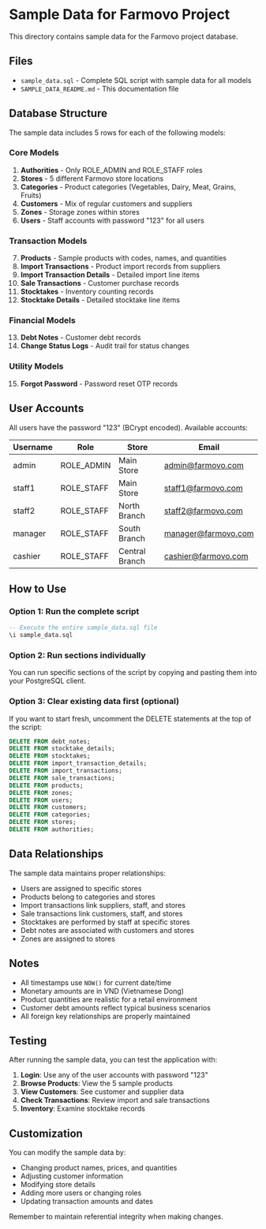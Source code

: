 # Sample Data for Farmovo Project

This directory contains sample data for the Farmovo project database.

## Files

- `sample_data.sql` - Complete SQL script with sample data for all models
- `SAMPLE_DATA_README.md` - This documentation file

## Database Structure

The sample data includes 5 rows for each of the following models:

### Core Models
1. **Authorities** - Only ROLE_ADMIN and ROLE_STAFF roles
2. **Stores** - 5 different Farmovo store locations
3. **Categories** - Product categories (Vegetables, Dairy, Meat, Grains, Fruits)
4. **Customers** - Mix of regular customers and suppliers
5. **Zones** - Storage zones within stores
6. **Users** - Staff accounts with password "123" for all users

### Transaction Models
7. **Products** - Sample products with codes, names, and quantities
8. **Import Transactions** - Product import records from suppliers
9. **Import Transaction Details** - Detailed import line items
10. **Sale Transactions** - Customer purchase records
11. **Stocktakes** - Inventory counting records
12. **Stocktake Details** - Detailed stocktake line items

### Financial Models
13. **Debt Notes** - Customer debt records
14. **Change Status Logs** - Audit trail for status changes

### Utility Models
15. **Forgot Password** - Password reset OTP records

## User Accounts

All users have the password "123" (BCrypt encoded). Available accounts:

| Username | Role | Store | Email |
|----------|------|-------|-------|
| admin | ROLE_ADMIN | Main Store | admin@farmovo.com |
| staff1 | ROLE_STAFF | Main Store | staff1@farmovo.com |
| staff2 | ROLE_STAFF | North Branch | staff2@farmovo.com |
| manager | ROLE_STAFF | South Branch | manager@farmovo.com |
| cashier | ROLE_STAFF | Central Branch | cashier@farmovo.com |

## How to Use

### Option 1: Run the complete script
```sql
-- Execute the entire sample_data.sql file
\i sample_data.sql
```

### Option 2: Run sections individually
You can run specific sections of the script by copying and pasting them into your PostgreSQL client.

### Option 3: Clear existing data first (optional)
If you want to start fresh, uncomment the DELETE statements at the top of the script:

```sql
DELETE FROM debt_notes;
DELETE FROM stocktake_details;
DELETE FROM stocktakes;
DELETE FROM import_transaction_details;
DELETE FROM import_transactions;
DELETE FROM sale_transactions;
DELETE FROM products;
DELETE FROM zones;
DELETE FROM users;
DELETE FROM customers;
DELETE FROM categories;
DELETE FROM stores;
DELETE FROM authorities;
```

## Data Relationships

The sample data maintains proper relationships:

- Users are assigned to specific stores
- Products belong to categories and stores
- Import transactions link suppliers, staff, and stores
- Sale transactions link customers, staff, and stores
- Stocktakes are performed by staff at specific stores
- Debt notes are associated with customers and stores
- Zones are assigned to stores

## Notes

- All timestamps use `NOW()` for current date/time
- Monetary amounts are in VND (Vietnamese Dong)
- Product quantities are realistic for a retail environment
- Customer debt amounts reflect typical business scenarios
- All foreign key relationships are properly maintained

## Testing

After running the sample data, you can test the application with:

1. **Login**: Use any of the user accounts with password "123"
2. **Browse Products**: View the 5 sample products
3. **View Customers**: See customer and supplier data
4. **Check Transactions**: Review import and sale transactions
5. **Inventory**: Examine stocktake records

## Customization

You can modify the sample data by:
- Changing product names, prices, and quantities
- Adjusting customer information
- Modifying store details
- Adding more users or changing roles
- Updating transaction amounts and dates

Remember to maintain referential integrity when making changes. 